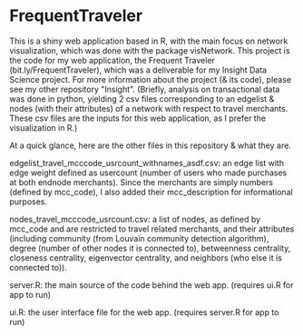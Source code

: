 # FrequentTraveler

This is a shiny web application based in R, with the main focus on network visualization, which was done with the package visNetwork. This project is the code for my web application, the Frequent Traveler (bit.ly/FrequentTraveler), which was a deliverable for my Insight Data Science project. For more information about the project (& its code), please see my other repository "Insight". (Briefly, analysis on transactional data was done in python, yielding 2 csv files corresponding to an edgelist & nodes (with their attributes) of a network with respect to travel merchants. These csv files are the inputs for this web application, as I prefer the visualization in R.)


At a quick glance, here are the other files in this repository & what they are. 

edgelist_travel_mcccode_usrcount_withnames_asdf.csv: an edge list with edge weight defined as usercount (number of users who made purchases at both endnode merchants). Since the merchants are simply numbers (defined by mcc_code), I also added their mcc_description for informational purposes.

nodes_travel_mcccode_usrcount.csv: a list of nodes, as defined by mcc_code and are restricted to travel related merchants, and their attributes (including community (from Louvain community detection algorithm), degree (number of other nodes it is connected to), betweenness centrality, closeness centrality, eigenvector centrality, and neighbors (who else it is connected to)).

server.R: the main source of the code behind the web app. (requires ui.R for app to run)

ui.R: the user interface file for the web app. (requires server.R for app to run)

